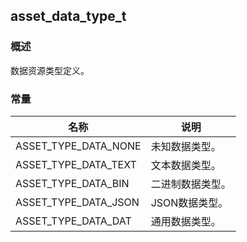 ## asset\_data\_type\_t
### 概述
 数据资源类型定义。

### 常量
<p id="asset_data_type_t_consts">

| 名称 | 说明 | 
| -------- | ------- | 
| ASSET\_TYPE\_DATA\_NONE | 未知数据类型。 |
| ASSET\_TYPE\_DATA\_TEXT | 文本数据类型。 |
| ASSET\_TYPE\_DATA\_BIN | 二进制数据类型。 |
| ASSET\_TYPE\_DATA\_JSON | JSON数据类型。 |
| ASSET\_TYPE\_DATA\_DAT | 通用数据类型。 |
